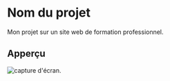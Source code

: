 # Nom du projet 

Mon projet sur un site web de formation professionnel.

## Apperçu

![capture d'écran](./image/Capure.png).
